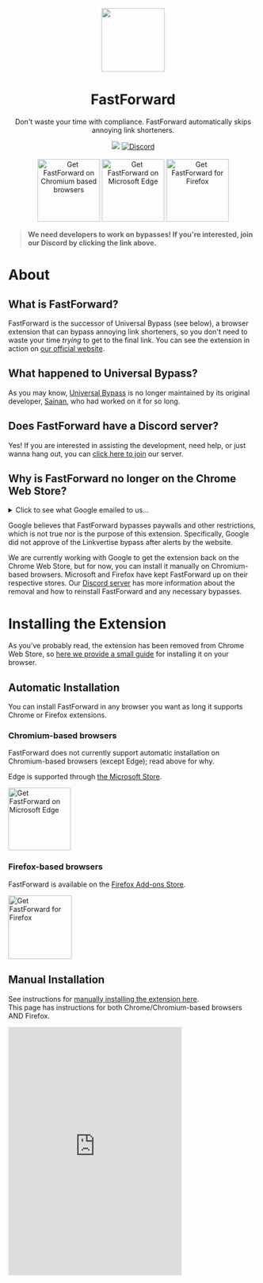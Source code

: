 <div align="center">
<img src="https://avatars.githubusercontent.com/u/88992224?s=200&v=4" width="128" />
<h1> FastForward </h1>
<p> Don't waste your time with compliance. FastForward automatically skips annoying link shorteners. </p>



[<img src="https://img.shields.io/github/actions/workflow/status/fastforwardteam/fastforward/main.yml?branch=main&label=Builds&style=for-the-badge" />](https://github.com/FastForwardTeam/FastForward/blob/main/.github/workflows/main.yml)
<a href="https://discord.gg/RSAf7b5njt" target="_blank"> <img alt="Discord" src="https://img.shields.io/discord/876622516607656006?label=Our%20Discord&logo=discord&style=for-the-badge"> </a>
<br> <br>
<a href="https://github.com/FastForwardTeam/FastForward#why-is-fastforward-no-longer-on-the-chrome-web-store"><img src="https://user-images.githubusercontent.com/585534/107280622-91a8ea80-6a26-11eb-8d07-77c548b28665.png" alt="Get FastForward on Chromium based browsers" width="126px"></a>
<a href="https://microsoftedge.microsoft.com/addons/detail/fastforward/ldcclmkclhomnpcnccgbgleikchbnecl"><img src="https://user-images.githubusercontent.com/585534/107280673-a5ece780-6a26-11eb-9cc7-9fa9f9f81180.png" alt="Get FastForward on Microsoft Edge" width="126px"></a>
<a href="https://addons.mozilla.org/firefox/addon/fastforwardteam/"><img src="https://user-images.githubusercontent.com/585534/107280546-7b9b2a00-6a26-11eb-8f9f-f95932f4bfec.png" alt="Get FastForward for Firefox" width="126px"></a> 
</div>

> **We need developers to work on bypasses! If you're interested, join our Discord by clicking the link above.**

# About
## What is FastForward?
FastForward is the successor of Universal Bypass (see below), a browser extension that can bypass annoying link shorteners, so you don't need to waste your time _trying_ to get to the final link. You can see the extension in action on [our official website](https://fastforward.team/example-links).

## What happened to Universal Bypass?
As you may know, [Universal Bypass](https://github.com/Sainan/Universal-Bypass) is no longer maintained by its original developer, [Sainan](https://github.com/Sainan), who had worked on it for so long. 

## Does FastForward have a Discord server?
Yes! If you are interested in assisting the development, need help, or just wanna hang out, you can [click here to join](https://discord.gg/RSAf7b5njt) our server.

## Why is FastForward no longer on the Chrome Web Store?

<details>
    <summary>Click to see what Google emailed to us...</summary>
    <br> <img src="https://cdn.discordapp.com/attachments/876951955841372181/1018743189106085958/image0.jpg" width="256"/>
</details>

Google believes that FastForward bypasses paywalls and other restrictions, which is not true nor is the purpose of this extension. Specifically, Google did not approve of the Linkvertise bypass after alerts by the website.

We are currently working with Google to get the extension back on the Chrome Web Store, but for now, you can install it manually on Chromium-based browsers. Microsoft and Firefox have kept FastForward up on their respective stores. Our [Discord server](https://discord.com/channels/876622516607656006/876951955841372181) has more information about the removal and how to reinstall FastForward and any necessary bypasses.

# Installing the Extension
As you've probably read, the extension has been removed from Chrome Web Store, so [here we provide a small guide](#manual-installation) for installing it on your browser.

## Automatic Installation
You can install FastForward in any browser you want as long it supports Chrome or Firefox extensions.

### Chromium-based browsers
FastForward does not currently support automatic installation on Chromium-based browsers (except Edge); read above for why.

Edge is supported through [the Microsoft Store](https://microsoftedge.microsoft.com/addons/detail/fastforward/ldcclmkclhomnpcnccgbgleikchbnecl).  


<a href="https://microsoftedge.microsoft.com/addons/detail/fastforward/ldcclmkclhomnpcnccgbgleikchbnecl"><img src="https://user-images.githubusercontent.com/585534/107280673-a5ece780-6a26-11eb-9cc7-9fa9f9f81180.png" alt="Get FastForward on Microsoft Edge" width="126px"></a>

### Firefox-based browsers

FastForward is available on the [Firefox Add-ons Store](https://addons.mozilla.org/firefox/addon/fastforwardteam/).

<a href="https://addons.mozilla.org/firefox/addon/fastforwardteam/"><img src="https://user-images.githubusercontent.com/585534/107280546-7b9b2a00-6a26-11eb-8f9f-f95932f4bfec.png" alt="Get FastForward for Firefox" width="128px"></a>

## Manual Installation

See instructions
for [manually installing the extension here](https://github.com/FastForwardTeam/FastForward/blob/main/INSTALLING.md).  
This page has instructions for both Chrome/Chromium-based browsers AND Firefox.

<iframe src="https://discord.com/widget?id=876622516607656006&theme=dark" width="350" height="500" allowtransparency="true" frameborder="0" sandbox="allow-popups allow-popups-to-escape-sandbox allow-same-origin allow-scripts"></iframe>
